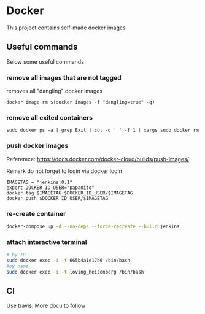 # Docker 

This project contains self-made docker images

## Useful commands

Below some useful commands

### remove all images that are not tagged

removes all "dangling" docker images

```
docker image rm $(docker images -f "dangling=true" -q)
```

### remove all exited containers

```
sudo docker ps -a | grep Exit | cut -d ' ' -f 1 | xargs sudo docker rm
```

### push docker images
Referemce: https://docs.docker.com/docker-cloud/builds/push-images/

Remark do not forget to login via docker login

```
IMAGETAG = "jenkins:0.1"
export DOCKER_ID_USER="papanito"
docker tag $IMAGETAG $DOCKER_ID_USER/$IMAGETAG
docker push $DOCKER_ID_USER/$IMAGETAG
```


### re-create container

```bash
docker-compose up -d --no-deps --force-recreate --build jenkins
```

### attach interactive terminal

```bash
# by ID
sudo docker exec -i -t 665b4a1e17b6 /bin/bash
#by name
sudo docker exec -i -t loving_heisenberg /bin/bash
```

## CI

Use travis: More docu to follow